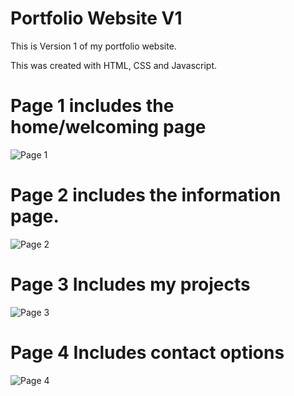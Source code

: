 # Portfolio Website V1

This is Version 1 of my portfolio website.

This was created with HTML, CSS and Javascript. 

# Page 1 includes the home/welcoming page

![Page 1](https://github.com/ConnorJ-Github/Portfolio-Website-v1/assets/149539076/90721784-e951-4f3b-a918-4f0d71b75197)

# Page 2 includes the information page.

![Page 2](https://github.com/ConnorJ-Github/Portfolio-Website-v1/assets/149539076/3bbec1ea-2011-4fc6-bbef-0f2307cb2593)


# Page 3 Includes my projects


![Page 3](https://github.com/ConnorJ-Github/Portfolio-Website-v1/assets/149539076/f62b9061-b60a-48f2-bc1f-eecb8f385b14)


# Page 4 Includes contact options


![Page 4](https://github.com/ConnorJ-Github/Portfolio-Website-v1/assets/149539076/68a25935-4b73-4651-8f05-f20da4ef2f6f)
